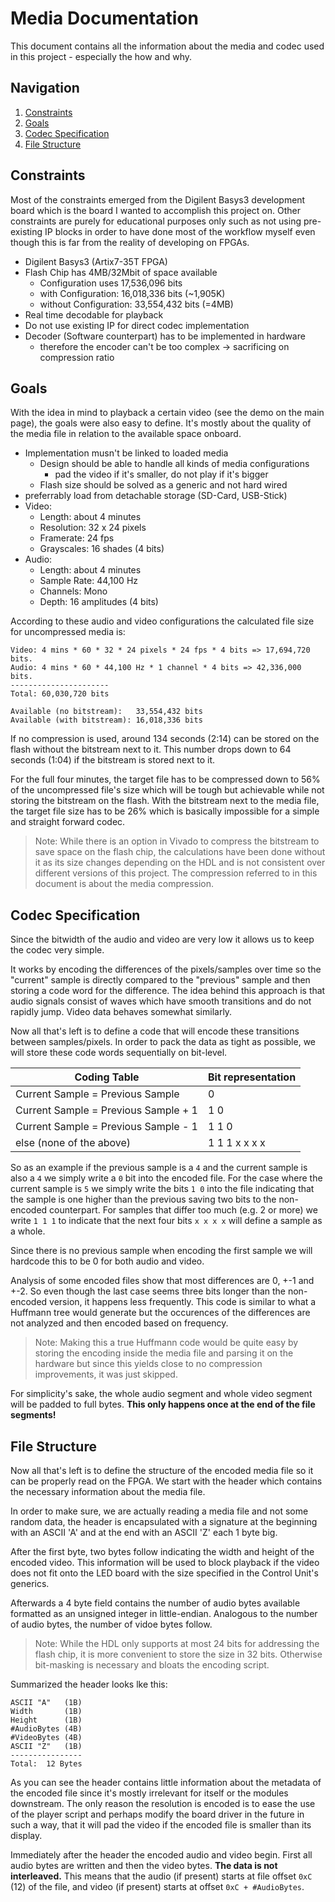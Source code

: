 # Media Documentation

This document contains all the information about the media and codec used in this project - especially the how and why.


## Navigation
1. [Constraints](#constraints)
2. [Goals](#goals)
3. [Codec Specification](#codec-specification)
4. [File Structure](#file-structure)


## Constraints

Most of the constraints emerged from the Digilent Basys3 development board which is the board
I wanted to accomplish this project on. Other constraints are purely for educational purposes only
such as not using pre-existing IP blocks in order to have done most of the workflow myself even though
this is far from the reality of developing on FPGAs.

- Digilent Basys3 (Artix7-35T FPGA)
- Flash Chip has 4MB/32Mbit of space available
  - Configuration uses 17,536,096 bits
  - with Configuration: 16,018,336 bits (~1,905K)
  - without Configuration: 33,554,432 bits (=4MB)
- Real time decodable for playback
- Do not use existing IP for direct codec implementation
- Decoder (Software counterpart) has to be implemented in hardware
  - therefore the encoder can't be too complex -> sacrificing on compression ratio

## Goals

With the idea in mind to playback a certain video (see the demo on the main page), the goals
were also easy to define. It's mostly about the quality of the media file in relation to the available space onboard.

- Implementation musn't be linked to loaded media
  - Design should be able to handle all kinds of media configurations
    - pad the video if it's smaller, do not play if it's bigger
  - Flash size should be solved as a generic and not hard wired
- preferrably load from detachable storage (SD-Card, USB-Stick)
- Video:
  - Length: about 4 minutes
  - Resolution: 32 x 24 pixels
  - Framerate: 24 fps
  - Grayscales: 16 shades (4 bits)
- Audio:
  - Length: about 4 minutes
  - Sample Rate: 44,100 Hz
  - Channels: Mono
  - Depth: 16 amplitudes (4 bits)

According to these audio and video configurations the calculated file size for uncompressed media is:

```
Video: 4 mins * 60 * 32 * 24 pixels * 24 fps * 4 bits => 17,694,720 bits.
Audio: 4 mins * 60 * 44,100 Hz * 1 channel * 4 bits => 42,336,000 bits.
----------------------
Total: 60,030,720 bits

Available (no bitstream):   33,554,432 bits
Available (with bitstream): 16,018,336 bits
```

If no compression is used, around 134 seconds (2:14) can be stored on the flash without the bitstream next to it.
This number drops down to 64 seconds (1:04) if the bitstream is stored next to it.

For the full four minutes, the target file has to be compressed down to 56% of the
uncompressed file's size which will be tough but achievable while not storing the bitstream on the flash.
With the bitstream next to the media file, the target file size has to be 26% which is basically impossible
for a simple and straight forward codec.

> Note: While there is an option in Vivado to compress the bitstream to save space on the flash chip,
> the calculations have been done without it as its size changes depending on the HDL and is not consistent
> over different versions of this project. The compression referred to in this document is about the media compression.


## Codec Specification

Since the bitwidth of the audio and video are very low it allows us to keep the codec very simple.

It works by encoding the differences of the pixels/samples over time so the "current" sample is
directly compared to the "previous" sample and then storing a code word for the difference.
The idea behind this approach is that audio signals consist of waves which have smooth transitions
and do not rapidly jump. Video data behaves somewhat similarly.

Now all that's left is to define a code that will encode these transitions between samples/pixels.
In order to pack the data as tight as possible, we will store these code words sequentially on bit-level.

| Coding Table                         | Bit representation |
|--------------------------------------|--------------------|
| Current Sample = Previous Sample     | 0                  |
| Current Sample = Previous Sample + 1 | 1 0                |
| Current Sample = Previous Sample - 1 | 1 1 0              |
| else (none of the above)             | 1 1 1 x x x x      |

So as an example if the previous sample is a `4` and the current sample is also a `4` we simply write a `0` bit into the encoded file.
For the case where the current sample is `5` we simply write the bits `1 0` into the file indicating that the sample is one higher than the previous saving two bits to the non-encoded counterpart.
For samples that differ too much (e.g. 2 or more) we write `1 1 1` to indicate that the next four bits `x x x x` will define a sample as a whole.

Since there is no previous sample when encoding the first sample we will hardcode this to be 0 for both audio and video.

Analysis of some encoded files show that most differences are 0, +-1 and +-2. So even though the last case seems three bits longer than the non-encoded version, it happens less frequently. This code is similar to what a Huffmann tree would generate but the occurences of the differences are not
analyzed and then encoded based on frequency.

> Note: Making this a true Huffmann code would be quite easy by storing the encoding inside the media file and parsing it on the hardware
> but since this yields close to no compression improvements, it was just skipped.

For simplicity's sake, the whole audio segment and whole video segment will be padded to full bytes.
**This only happens once at the end of the file segments!**


## File Structure

Now all that's left is to define the structure of the encoded media file so it can be properly read on the FPGA.
We start with the header which contains the necessary information about the media file.

In order to make sure, we are actually reading a media file and not some random data, the header is encapsulated
with a signature at the beginning with an ASCII 'A' and at the end with an ASCII 'Z' each 1 byte big.

After the first byte, two bytes follow indicating the width and height of the encoded video.
This information will be used to block playback if the video does not fit onto the LED board with the size
specified in the Control Unit's generics.

Afterwards a 4 byte field contains the number of audio bytes available formatted as an unsigned integer in little-endian.
Analogous to the number of audio bytes, the number of vidoe bytes follow.

> Note: While the HDL only supports at most 24 bits for addressing the flash chip, it is more convenient
> to store the size in 32 bits. Otherwise bit-masking is necessary and bloats the encoding script.

Summarized the header looks lke this:

```
ASCII "A"   (1B)
Width       (1B)
Height      (1B)
#AudioBytes (4B)
#VideoBytes (4B)
ASCII "Z"   (1B)
----------------
Total:  12 Bytes
```

As you can see the header contains little information about the metadata of the encoded file
since it's mostly irrelevant for itself or the modules downstream.
The only reason the resolution is encoded is to ease the use of the player script and perhaps
modify the board driver in the future in such a way, that it will pad the video if the encoded file is smaller than its display.

Immediately after the header the encoded audio and video begin. First all audio bytes are written
and then the video bytes. **The data is not interleaved.** This means that the audio (if present)
starts at file offset `0xC` (12) of the file, and video (if present) starts at offset `0xC + #AudioBytes`.
